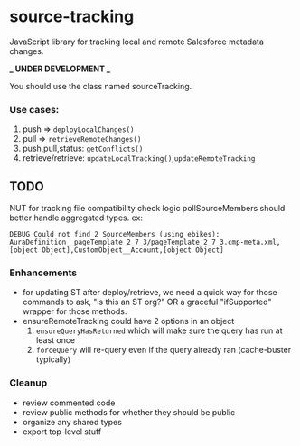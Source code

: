 # source-tracking

JavaScript library for tracking local and remote Salesforce metadata changes.

**_ UNDER DEVELOPMENT _**

You should use the class named sourceTracking.

### Use cases:

1. push => `deployLocalChanges()`
1. pull => `retrieveRemoteChanges()`
1. push,pull,status: `getConflicts()`
1. retrieve/retrieve: `updateLocalTracking()`,`updateRemoteTracking`

## TODO

NUT for tracking file compatibility check logic
pollSourceMembers should better handle aggregated types. ex:

```
DEBUG Could not find 2 SourceMembers (using ebikes): AuraDefinition__pageTemplate_2_7_3/pageTemplate_2_7_3.cmp-meta.xml,[object Object],CustomObject__Account,[object Object]
```

### Enhancements

- for updating ST after deploy/retrieve, we need a quick way for those commands to ask, "is this an ST org?" OR a graceful "ifSupported" wrapper for those methods.
- ensureRemoteTracking could have 2 options in an object
  1. `ensureQueryHasReturned` which will make sure the query has run at least once
  2. `forceQuery` will re-query even if the query already ran (cache-buster typically)

### Cleanup

- review commented code
- review public methods for whether they should be public
- organize any shared types
- export top-level stuff
